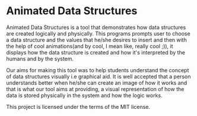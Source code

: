 # Animated Data Structures
Animated Data Structures is a tool that demonstrates how data structures are created logically and physically. This programs prompts user to choose a data structure and the values that he/she desires to insert and then with the help of cool animations(and by cool, I mean like, really cool ;)), it displays how the data structure is created and how it's interpreted by the humans and by the system.

Our aims for making this tool was to help students understand the concept of data structures visually i.e graphical aid. It is well accepted that a person understands better when he/she can create an image of how it works and that is what our tool aims at providing, a visual representation of how the data is stored physically in the system and how the logic works. 

This project is licensed under the terms of the MIT license.
